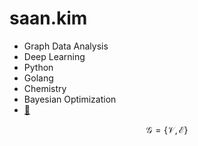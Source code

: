 # saan.kim

- Graph Data Analysis
- Deep Learning
- Python
- Golang
- Chemistry
- Bayesian Optimization
- [🪸](https://github.com/saankim/saankim/wiki)

$$\mathcal{G} = \{\mathcal{V}, \mathcal{E}\}$$
<script src="https://polyfill.io/v3/polyfill.min.js?features=es6"></script><script id="MathJax-script" async src="https://cdn.jsdelivr.net/npm/mathjax@3/es5/tex-mml-chtml.js"></script>